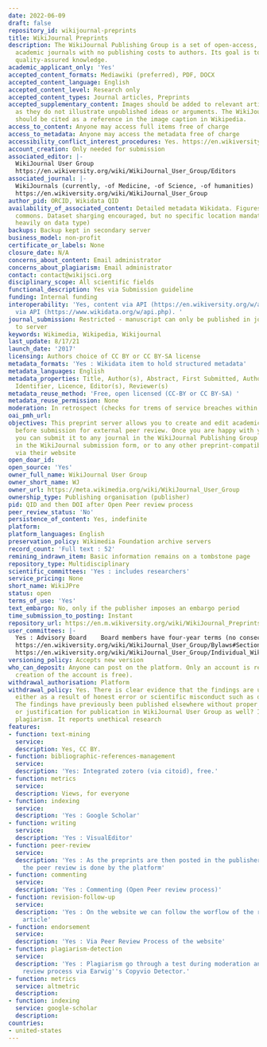 ```yaml
---
date: 2022-06-09
draft: false
repository_id: wikijournal-preprints
title: WikiJournal Preprints
description: The WikiJournal Publishing Group is a set of open-access, peer-reviewed
  academic journals with no publishing costs to authors. Its goal is to provide free,
  quality-assured knowledge.
academic_applicant_only: 'Yes'
accepted_content_formats: Mediawiki (preferred), PDF, DOCX
accepted_content_language: English
accepted_content_level: Research only
accepted_content_types: Journal articles, Preprints
accepted_supplementary_content: Images should be added to relevant articles, as long
  as they do not illustrate unpublished ideas or arguments. The WikiJournal article
  should be cited as a reference in the image caption in Wikipedia.
access_to_content: Anyone may access full items free of charge
access_to_metadata: Anyone may access the metadata free of charge
accessibility_conflict_interest_procedures: Yes. https://en.wikiversity.org/wiki/WikiJournal_User_Group/Ethics_statement#Disclosure_and_Conflict_of_Interest
account_creation: Only needed for submission
associated_editor: |-
  WikiJournal User Group
  https://en.wikiversity.org/wiki/WikiJournal_User_Group/Editors
associated_journal: |-
  WikiJournals (currently, -of Medicine, -of Science, -of humanities)
  https://en.wikiversity.org/wiki/WikiJournal_User_Group
author_pid: ORCID, Wikidata QID
availability_of_associated_content: Detailed metadata Wikidata. Figures into wikimedia
  commons. Dataset sharging encouraged, but no specific location mandated (depends
  heavily on data type)
backups: Backup kept in secondary server
business_model: non-profit
certificate_or_labels: None
closure_date: N/A
concerns_about_content: Email administrator
concerns_about_plagiarism: Email administrator
contact: contact@wikijsci.org
disciplinary_scope: All scientific fields
functional_description: Yes via Submission guideline
funding: Internal funding
interoperability: 'Yes, content via API (https://en.wikiversity.org/w/api.php). Metadata
  via API (https://www.wikidata.org/w/api.php). '
journal_submission: Restricted - manuscript can only be published in journal linked
  to server
keywords: Wikimedia, Wikipedia, Wikijournal
last_update: 8/17/21
launch_date: '2017'
licensing: Authors choice of CC BY or CC BY-SA license
metadata_formats: 'Yes : Wikidata item to hold structured metadata'
metadata_languages: English
metadata_properties: Title, Author(s), Abstract, First Submitted, Author(s) info,
  Identifier, Licence, Editor(s), Reviewer(s)
metadata_reuse_method: 'Free, open licensed (CC-BY or CC BY-SA) '
metadata_reuse_permission: None
moderation: In retrospect (checks for trems of service breaches within 24 hours)
oai_pmh_url:
objectives: This preprint server allows you to create and edit academic articles drafts
  before submission for external peer review. Once you are happy with your article,
  you can submit it to any journal in the WikiJournal Publishing Group by filling
  in the WikiJournal submission form, or to any other preprint-compatible journal
  via their website
open_doar_id:
open_source: 'Yes'
owner_full_name: WikiJournal User Group
owner_short_name: WJ
owner_url: https://meta.wikimedia.org/wiki/WikiJournal_User_Group
ownership_type: Publishing organisation (publisher)
pid: QID and then DOI after Open Peer review process
peer_review_status: 'No'
persistence_of_content: Yes, indefinite
platform:
platform_languages: English
preservation_policy: Wikimedia Foundation archive servers
record_count: 'Full text : 52'
remining_indrawn_item: Basic information remains on a tombstone page
repository_type: Multidisciplinary
scientific_committees: 'Yes : includes researchers'
service_pricing: None
short_name: WikiJPre
status: open
terms_of_use: 'Yes'
text_embargo: No, only if the publisher imposes an embargo period
time_submission_to_posting: Instant
repository_url: https://en.m.wikiversity.org/wiki/WikiJournal_Preprints
user_committees: |-
  Yes : Advisory Board    Board members have four-year terms (no consecutive term limit).
  https://en.wikiversity.org/wiki/WikiJournal_User_Group/Bylaws#Section_5._Duration_of_Term
  https://en.wikiversity.org/wiki/WikiJournal_User_Group/Individual_WikiJournal_bylaws#Section_4._Duration_of_Term
versioning_policy: Accepts new version
who_can_deposit: Anyone can post on the platform. Only an account is required ( The
  creation of the account is free).
withdrawal_authorisation: Platform
withdrawal_policy: Yes. There is clear evidence that the findings are unreliable,
  either as a result of honest error or scientific misconduct such as data fabrication.
  The findings have previously been published elsewhere without proper permission
  or justification for publication in WikiJournal User Group as well? It contains
  plagiarism. It reports unethical research
features:
- function: text-mining
  service:
  description: Yes, CC BY.
- function: bibliographic-references-management
  service:
  description: 'Yes: Integrated zotero (via citoid), free.'
- function: metrics
  service:
  description: Views, for everyone
- function: indexing
  service:
  description: 'Yes : Google Scholar'
- function: writing
  service:
  description: 'Yes : VisualEditor'
- function: peer-review
  service:
  description: 'Yes : As the preprints are then posted in the publisher''s journals,
    the peer review is done by the platform'
- function: commenting
  service:
  description: 'Yes : Commenting (Open Peer review process)'
- function: revision-follow-up
  service:
  description: 'Yes : On the website we can follow the worflow of the review of the
    article'
- function: endorsement
  service:
  description: 'Yes : Via Peer Review Process of the website'
- function: plagiarism-detection
  service:
  description: 'Yes : Plagiarism go through a test during moderation and open peer
    review process via Earwig''s Copyvio Detector.'
- function: metrics
  service: altmetric
  description:
- function: indexing
  service: google-scholar
  description:
countries:
- united-states
---
```



